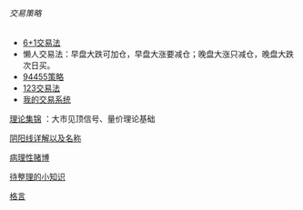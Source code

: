 ###### 交易策略

- [6+1交易法](经济/股市/理论/6+1交易法.md) 
- 懒人交易法：早盘大跌可加仓，早盘大涨要减仓；晚盘大涨只减仓，晚盘大跌次日买。
- [94455策略](经济/股市/理论/94455.md)
- [123交易法](经济/股市/理论/123交易法.md)
- [我的交易系统](经济/股市/理论/我的交易系统.md)

[理论集锦](经济/股市/理论/理论集锦.md) ：大市见顶信号、量价理论基础

[阴阳线详解以及名称](https://stocksup.com/tw/c/11-%E9%99%B0%E9%99%BD%E7%B7%9A%E4%BA%A4%E6%98%93%E8%A9%B3%E8%A7%A3)

[病理性赌博](经济/股市/理论/病理性赌博.md)

[待整理的小知识](经济/股市/理论/小知识.md)

[格言](经济/股市/理论/格言.md)

